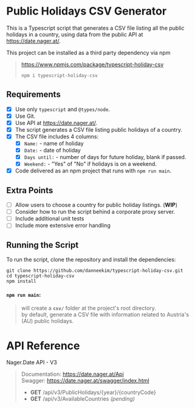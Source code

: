 # Public Holidays CSV Generator

This is a Typescript script that generates a CSV file listing all the public holidays in a country, using data from the public API at https://date.nager.at/.

This project can be installed as a third party dependency via npm
> https://www.npmjs.com/package/typescript-holiday-csv
>```js
> npm i typescript-holiday-csv
> ```

## Requirements

- [x] Use only `typescript` and `@types/node`.
- [x] Use Git.
- [x] Use API at https://date.nager.at/.
- [x] The script generates a CSV file listing public holidays of a country.
- [x] The CSV file includes 4 columns:
  - [x] `Name:` - name of holiday
  - [x] `Date:` - date of holiday
  - [x] `Days until:` - number of days for future holiday, blank if passed.
  - [x] `Weekend:` - "Yes" of "No" if holidays is on a weekend.
- [x] Code delivered as an npm project that runs with `npm run main`.

## Extra Points

- [ ] Allow users to choose a country for public holiday listings. (**WIP**)
- [ ] Consider how to run the script behind a corporate proxy server.
- [ ] Include additional unit tests
- [ ] Include more extensive error handling

## Running the Script

To run the script, clone the repository and install the dependencies:
```node
git clone https://github.com/danneekim/typescript-holiday-csv.git
cd typescript-holiday-csv
npm install
```

#### **`npm run main`**: <br>
> will create a **`csv/`** folder at the project's root directory.<br>
> by default, generate a CSV file with information related to Austria's (AU) public holidays.<br>


# API Reference
Nager.Date API - V3
> Documentation: https://date.nager.at/Api <br>
> Swagger: https://date.nager.at/swagger/index.html <br>
>  - **GET** /api/v3/PublicHolidays/{year}/{countryCode} <br>
>  - **GET** /api/v3/AvailableCountries *(pending)*
